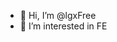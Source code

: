 - 👋 Hi, I’m @lgxFree
- 👀 I’m interested in FE

<!---
lgxFree/lgxFree is a ✨ special ✨ repository because its `README.md` (this file) appears on your GitHub profile.
You can click the Preview link to take a look at your changes.
--->
